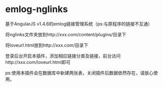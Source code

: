 # emlog-nglinks
基于AngularJS v1.4.6的emlog链接管理系统（ps:与原程序的链接不互通）

将nglinks文件夹放到http://xxx.com/content/plugins/目录下

将loveurl.html放到http://xxx.com/目录下

登录后台开启本插件，添加相应链接分类及链接，前台访问http://xxx.com/loveurl.html即可

ps:使用本插件会在数据库中新建两张表，关闭插件后数据依然存在，请放心使用。